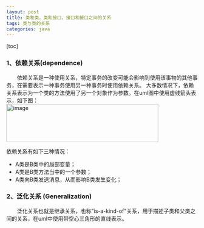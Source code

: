 ```yaml
---
layout: post
title: 类和类，类和接口，接口和接口之间的关系
tags: 类与类的关系
categories: java
---     
```


[toc]   

### 1、依赖关系(dependence)  
　　依赖关系是一种使用关系，特定事务的改变可能会影响到使用该事物的其他事务，在需要表示一种事务使用另一种事务时使用依赖关系。
大多数情况下，依赖关系表示为一个类的方法使用了另一个对象作为参数。在uml图中使用虚线箭头表示，如下图：      
<img src="https://zy123a.github.io/zy-blog/images/java/依赖.png" width="400" height="100" alt="image"/>    
 
依赖关系有如下三种情况：  
* A类是B类中的局部变量；   
* A类是B类方法当中的一个参数；    
* A类向B类发送消息，从而影响B类发生变化；    

### 2、泛化关系 (Generalization)  
　　泛化关系也就是继承关系，也称"is-a-kind-of"关系，用于描述子类和父类之间的关系，在uml中使用带空心三角形的直线表示。  


